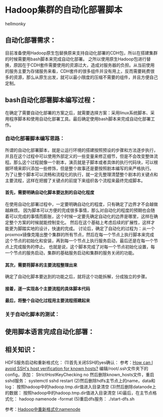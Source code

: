 # Hadoop集群的自动化部署脚本

hellmonky

## 自动化部署需求：
目前准备使用Hadoop原生包替换原来支持自动化部署的CDH包，所以在搭建集群的时候需要用bash脚本来完成自动化部署。
之所以使用原生Hadoop包进行替换，原因在于CDH套件需要使用的资源过大，造成对服务器的负担。从当前使用的服务主要为存储服务来看，CDH套件的很多组件并没有用上，反而需要耗费很多的资源，那么从原生出发，就可以最小限度的压缩不需要的组件，并且方便自己定制。

## bash自动化部署脚本编写过程：
在确定了需要自动化部署的方案之后，就需要选择方案：采用linux系统脚本、采用程序脚本和使用自动化部署工具。最后确定使用bash脚本来完成自动化部署工作。

### 自动化部署脚本编写思路：
所谓的自动化部署脚本，就是让运行环境的搭建按照预设的步骤和方法逐步执行，并且在这个过程中可以使用外部定义的一些变量来修正细节，但是不会改变整体流程。那么这个过程就像一个剧本，演员就是子脚本或者具体的执行代码块，可以根据环境来即兴添加一些修饰，但是整个故事还是要按照剧本编写的来严格执行。
为了让整个脚本可以流畅和流程化的执行，就一定先整理清楚整个剧本的关键点和主要流程，这样在把握了关键点的前提下来组织各个流程来最终完成脚本。

#### 首先，需要明确自动化脚本要达到的自动化程度
在使用自动化部署过程中，一定要明确自动化的程度，只有确定了边界才不会越做越麻烦。
因为脚本可以方便的完成很多事情，那么对自动化的程度的预期也会随着可以完成的事情而膨胀，这个时候一定要先确定自动化的边界是哪里，这样在确定整个方案的时候就能控制变化。
然后在这个基础上考虑后续的扩展性，这样才能更为脚踏实地的设计，快速的完成。
讨论后，确定了自动化的过程为：从一个proxmox镜像克隆出整个集群的所有节点，然后在每一个节点上执行脚本来完成这个节点的初始化和安装，再到每一个节点上执行服务启动，最后还是在每一个节点上完成服务的停止。
也就是说，这个脚本完成了对每一个节点初始化设置，每一个节点的服务启动，集群的基础服务启动和集群的服务关闭的功能。

#### 其次，需要将脚本的主要流程整理出来
确定了自动化脚本要达到的功能之后，就将这个功能拆解，分成独立的步骤。


#### 接着，逐一实现各个主要流程的具体脚本代码

#### 最后，将整个自动化过程用主要流程搭建起来


### 关于自动化脚本的测试：



## 使用脚本语言完成自动化部署：

## 相关知识：

HDFS服务启动和重新格式化：
(1)首先关闭SSH的yes确认：
参考：[How can I avoid SSH's host verification for known hosts?](http://superuser.com/questions/125324/how-can-i-avoid-sshs-host-verification-for-known-hosts)
编辑/root/.ssh文件夹下的config，添加：
StrictHostKeyChecking no
然后删除known_hosts文件，重启sshd服务：
systemctl sshd restart
(2)然后删除hdfs主节点上的name，data和log：
按照hadoop中的hadoop.tmp.dir值进入目录清空
(3)然后删除datanode上的数据：
按照hadoop中的hadoop.tmp.dir值进入目录清空
(4)最后，在主节点格式化：
hadoop namenode -format
(5)重启dfs服务：
./start-dfs.sh

参考：[Hadoop中重新格式化namenode](https://my.oschina.net/HIJAY/blog/220816)





